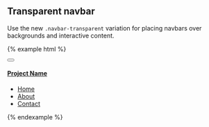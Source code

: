 ## Transparent navbar

Use the new `.navbar-transparent` variation for placing navbars over backgrounds and interactive content.

{% example html %}
<div class="py-5 px-1" style="background: url({{ relative }}assets/img/kanye.jpg) top center; background-size: cover">
  <nav class="navbar navbar-transparent">
    <div class="container-fluid">
      <div class="navbar-header">
        <button type="button" class="navbar-toggler hidden-lg-up float-right" data-toggle="collapse" data-target="#navbar-collapse-com"></button>
        <a class="navbar-brand" href="#">
          <h4 class="text-uppercase my-0">Project Name</h4>
        </a>
      </div>
      <div class="navbar-toggleable-md collapse" id="navbar-collapse-com">
        <ul class="nav navbar-nav float-none float-lg-right">
          <li class="nav-item">
            <a class="nav-link" href="#">Home</a>
          </li>
          <li class="nav-item">
            <a class="nav-link" href="#">About</a>
          </li>
          <li class="nav-item">
            <a class="nav-link" href="#">Contact</a>
          </li>
        </ul>
      </div>
    </div>
  </nav>
</div>
{% endexample %}
